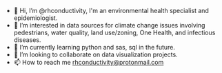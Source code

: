 - 👋 Hi, I’m @rhconductivity, I'm an environmental health specialist and epidemiologist.
- 👀 I’m interested in data sources for climate change issues involving pedestrians, water quality, land use/zoning, One Health, and infectious diseases.
- 🌱 I’m currently learning python and sas, sql in the future. 
- 💞️ I’m looking to collaborate on data visualization projects.
- 📫 How to reach me rhconductivity@protonmail.com

<!---
rhconductivity/rhconductivity is a ✨ special ✨ repository because its `README.md` (this file) appears on your GitHub profile.
You can click the Preview link to take a look at your changes.
